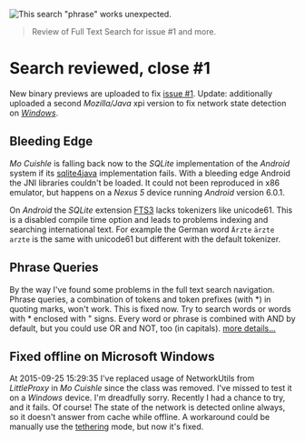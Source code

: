 ![](../images/fulltextsearch-feb-2016.png "This search &quot;phrase&quot; works unexpected.")

> Review of Full Text Search for issue #1 and more.

# Search reviewed, close #1

New binary previews are uploaded to fix
[issue #1](https://github.com/ganskef/MoCuishle/issues/1). Update: additionally
uploaded a second *Mozilla/Java* xpi version to fix network state detection on 
[*Windows*](../_posts/2016-03-20-search-reviewed.md#fixed-offline-on-microsoft-windows).

## Bleeding Edge

*Mo Cuishle* is falling back now to the *SQLite* implementation of the *Android* 
system if its [sqlite4java](https://bitbucket.org/almworks/sqlite4java) 
implementation fails. With a bleeding edge Android the JNI libraries couldn't 
be loaded. It could not been reproduced in x86 emulator, but happens on a 
*Nexus 5* device running *Android* version 6.0.1.

On *Android* the *SQLite* extension [FTS3](https://www.sqlite.org/fts3.html) 
lacks tokenizers like unicode61. This is a disabled compile time option and 
leads to problems indexing and searching international text. For example the 
German word `Ärzte` `ärzte` `arzte` is the same with unicode61 but different 
with the default tokenizer. 

## Phrase Queries

By the way I've found some problems in the full text search navigation. Phrase 
queries, a combination of tokens and token prefixes (with *) in quoting marks, 
won't work. This is fixed now. Try to search words or words with * enclosed with
&quot; signs. Every word or phrase is combined with AND by default, but you 
could use OR and NOT, too (in capitals). 
[more details...](https://www.sqlite.org/fts3.html#section_3)

## Fixed offline on Microsoft Windows

At 2015-09-25 15:29:35 I've replaced usage of NetworkUtils from *LittleProxy* in 
*Mo Cuishle* since the class was removed. I've missed to test it on a *Windows* 
device. I'm dreadfully sorry. Recently I had a chance to try, and it fails. Of 
course! The state of the network is detected online always, so it doesn't answer 
from cache while offline. A workaround could be manually use the 
[tethering](../_posts/2016-02-29-cache-modes.md) mode, but now it's fixed.
